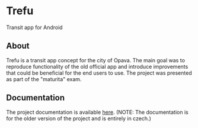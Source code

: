 # Trefu
Transit app for Android

## About
Trefu is a transit app concept for the city of Opava.
The main goal was to reproduce functionality of the old official app and introduce improvements that could be beneficial for the end users to use.
The project was presented as part of the "maturita" exam.

## Documentation
The project documentation is available [here](https://drive.google.com/file/d/1dNmbHBjhM8tkJXs436_5pM3I43MVKqMx/view?usp=sharing).
(NOTE: The documentation is for the older version of the project and is entirely in czech.)
